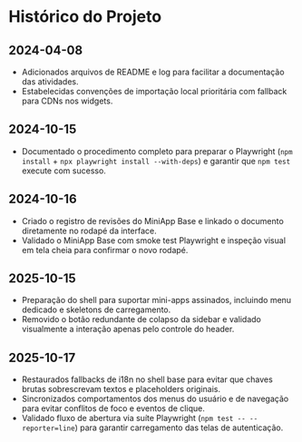 # Histórico do Projeto

## 2024-04-08
- Adicionados arquivos de README e log para facilitar a documentação das atividades.
- Estabelecidas convenções de importação local prioritária com fallback para CDNs nos widgets.

## 2024-10-15
- Documentado o procedimento completo para preparar o Playwright (`npm install` + `npx playwright install --with-deps`) e garantir que `npm test` execute com sucesso.

## 2024-10-16
- Criado o registro de revisões do MiniApp Base e linkado o documento diretamente no rodapé da interface.
- Validado o MiniApp Base com smoke test Playwright e inspeção visual em tela cheia para confirmar o novo rodapé.

## 2025-10-15
- Preparação do shell para suportar mini-apps assinados, incluindo menu dedicado e skeletons de carregamento.
- Removido o botão redundante de colapso da sidebar e validado visualmente a interação apenas pelo controle do header.

## 2025-10-17
- Restaurados fallbacks de i18n no shell base para evitar que chaves brutas sobrescrevam textos e placeholders originais.
- Sincronizados comportamentos dos menus do usuário e de navegação para evitar conflitos de foco e eventos de clique.
- Validado fluxo de abertura via suíte Playwright (`npm test -- --reporter=line`) para garantir carregamento das telas de autenticação.
